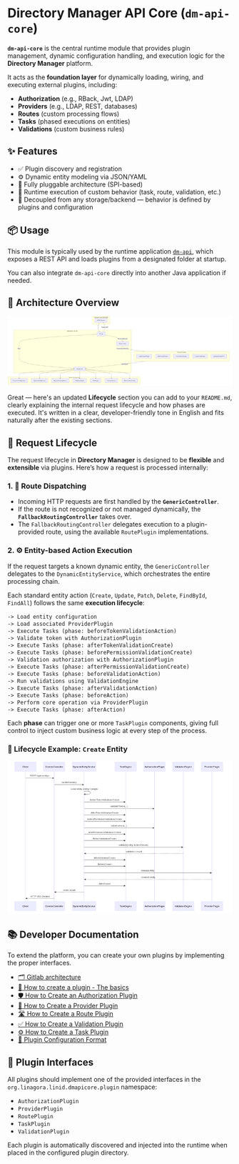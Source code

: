 # Directory Manager API Core (`dm-api-core`)

**`dm-api-core`** is the central runtime module that provides plugin management, dynamic configuration handling, and
execution logic for the **Directory Manager** platform.

It acts as the **foundation layer** for dynamically loading, wiring, and executing external plugins, including:

* **Authorization** (e.g., RBack, Jwt, LDAP)
* **Providers** (e.g., LDAP, REST, databases)
* **Routes** (custom processing flows)
* **Tasks** (phased executions on entities)
* **Validations** (custom business rules)

## ✨ Features

* ✅ Plugin discovery and registration
* ⚙️ Dynamic entity modeling via JSON/YAML
* 🧩 Fully pluggable architecture (SPI-based)
* 🚀 Runtime execution of custom behavior (task, route, validation, etc.)
* 🔄 Decoupled from any storage/backend — behavior is defined by plugins and configuration

## 📦 Usage

This module is typically used by the runtime application [`dm-api`](../dm-api/README.md), which exposes a REST API and
loads plugins from a designated folder at startup.

You can also integrate `dm-api-core` directly into another Java application if needed.

## 🧱 Architecture Overview

![Architecture Diagram](docs/architecture.png)

Great — here's an updated **Lifecycle** section you can add to your `README.md`, clearly explaining the internal request
lifecycle and how phases are executed. It's written in a clear, developer-friendly tone in English and fits naturally
after the existing sections.

## 🔄 Request Lifecycle

The request lifecycle in **Directory Manager** is designed to be **flexible** and **extensible** via plugins. Here’s how
a request is processed internally:

### 1. 🔁 Route Dispatching

* Incoming HTTP requests are first handled by the **`GenericController`**.
* If the route is not recognized or not managed dynamically, the **`FallbackRoutingController`** takes over.
* The `FallbackRoutingController` delegates execution to a plugin-provided route, using the available `RoutePlugin`
  implementations.

### 2. ⚙️ Entity-based Action Execution

If the request targets a known dynamic entity, the `GenericController` delegates to the `DynamicEntityService`, which
orchestrates the entire processing chain.

Each standard entity action (`Create`, `Update`, `Patch`, `Delete`, `FindById`, `FindAll`) follows the same **execution
lifecycle**:

```text
-> Load entity configuration
-> Load associated ProviderPlugin
-> Execute Tasks (phase: beforeTokenValidationAction)
-> Validate token with AuthorizationPlugin
-> Execute Tasks (phase: afterTokenValidationCreate)
-> Execute Tasks (phase: beforePermissionValidationCreate)
-> Validation authorization with AuthorizationPlugin
-> Execute Tasks (phase: afterPermissionValidationCreate)
-> Execute Tasks (phase: beforeValidationAction)
-> Run validations using ValidationEngine
-> Execute Tasks (phase: afterValidationAction)
-> Execute Tasks (phase: beforeAction)
-> Perform core operation via ProviderPlugin
-> Execute Tasks (phase: afterAction)
```

Each **phase** can trigger one or more `TaskPlugin` components, giving full control to inject custom business logic at
every step of the process.

### 🧪 Lifecycle Example: `Create` Entity

![Entity Lifecycle Diagram](docs/lifecycle-example.png)

## 📚 Developer Documentation

To extend the platform, you can create your own plugins by implementing the proper interfaces.

* [🗂️ Gitlab architecture](docs/gitlab-project-architecture.md)
* [📄 How to create a plugin - The basics](docs/plugins/how-to-create-a-plugin.md)
* [🛡️ How to Create an Authorization Plugin](./docs/plugins/create-authorization-plugin.md)
* [🔌 How to Create a Provider Plugin](./docs/plugins/create-provider-plugin.md)
* [🛣️ How to Create a Route Plugin](./docs/plugins/create-route-plugin.md)
* [✅ How to Create a Validation Plugin](./docs/plugins/create-validation-plugin.md)
* [⚙️ How to Create a Task Plugin](./docs/plugins/create-task-plugin.md)
* [📖 Plugin Configuration Format](./docs/plugins/plugin-configuration.md)

## 📂 Plugin Interfaces

All plugins should implement one of the provided interfaces in the `org.linagora.linid.dmapicore.plugin` namespace:

* `AuthorizationPlugin`
* `ProviderPlugin`
* `RoutePlugin`
* `TaskPlugin`
* `ValidationPlugin`

Each plugin is automatically discovered and injected into the runtime when placed in the configured plugin directory.
